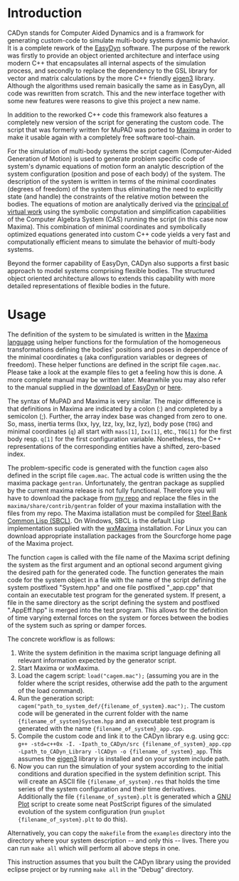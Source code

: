 Introduction
============
CADyn stands for Computer Aided Dynamics and is a framwork for generating custom-code to simulate multi-body systems dynamic behavior. It is a complete rework of the [EasyDyn](http://hosting.umons.ac.be/html/mecara/EasyDyn/) software.
The purpose of the rework was firstly to provide an object oriented architecture and interface using modern C++ that encapsulates all internal aspects of the simulation process, and secondly to replace the dependency to the GSL library for vector and matrix calculations by the more C++ friendly [eigen3](http://eigen.tuxfamily.org) library.
Although the algorithms used remain basically the same as in EasyDyn, all code was rewritten from scratch. This and the new interface together with some new features were reasons to give this project a new name.

In addition to the reworked C++ code this framework also features a completely new version of the script for generating the custom code. The script that was formerly written for MuPAD was ported to [Maxima](http://maxima.sourceforge.net/) in order to make it usable again with a completely free software tool-chain.

For the simulation of multi-body systems the script cagem (Computer-Aided Generation of Motion) is used to generate problem specific code of system's dynamic equations of motion form an analytic description of the system configuration (position and pose of each body) of the system. The description of the system is written in terms of the minimal coordinates (degrees of freedom) of the system thus eliminating the need to explicitly state (and handle) the constraints of the relative motion between the bodies. The equations of motion are analytically derived via the [principal of virtual work](https://en.wikipedia.org/wiki/Virtual_work) using the symbolic computation and simplification capabilities of the Computer Algebra System (CAS) running the script (in this case now Maxima). This combination of minimal coordinates and symbolically optimized equations generated into custom C++ code yields a very fast and computationally efficient means to simulate the behavior of multi-body systems.

Beyond the former capability of EasyDyn, CADyn also supports a first basic approach to model systems comprising flexible bodies. The structured object oriented architecture allows to extends this capability with more detailed representations of flexible bodies in the future.

Usage
===============
The definition of the system to be simulated is written in the [Maxima language](http://maxima.sourceforge.net/docs/manual/maxima_toc.html#SEC_Contents) using helper functions for the formulation of the homogeneous transformations defining the bodies' positions and poses in dependence of the minimal coordinates  `q` (aka configuration variables or degrees of freedom). These helper functions are defined in the script file `cagem.mac`. Please take a look at the example files to get a feeling how this is done. A more complete manual may be written later. Meanwhile you may also refer to the manual supplied in the [download of EasyDyn](http://hosting.umons.ac.be/html/mecara/EasyDyn/EasyDyn-1.2.4.tgz) or [here](http://hosting.umons.ac.be/html/mecara/EasyDyn/EasyDyn.pdf).

The syntax of MuPAD and Maxima is very similar. The major difference is that definitions in Maxima are indicated by a colon (:) and completed by a semicolon (;). Further, the array index base was changed from zero to one. So, mass, inertia terms (Ixx, Iyy, Izz, Ixy, Ixz, Iyz), body pose (`T0G`) and minimal coordinates (`q`) all start with `mass[1]`, `Ixx[1]`, etc., `T0G[1]` for the first body resp. `q[1]` for the first configuration variable. Nonetheless, the C++ representations of the corresponding entities have a shifted, zero-based index.

The problem-specific code is generated with the function `cagem` also defined in the script file `cagem.mac`. The actual code is written using the the maxima package `gentran`. Unfortunately, the gentran package as supplied by the current maxima release is not fully functional. Therefore you will have to download the package from [my repo](https://github.com/jgeisler0303/maxima) and replace the files in the `maxima/share/contrib/gentran` folder of your maxima installation with the files from my repo. The Maxima istallation must be compiled for [Steel Bank Common Lisp (SBCL)](http://www.sbcl.org/). On Windows, SBCL is the default Lisp implementation supplied with the [wxMaxima](http://andrejv.github.io/wxmaxima/) installation. For Linux you can download appropriate installation packages from the Sourcforge home page of the Maxima project.

The function `cagem` is called with the file name of the Maxima script defining the system as the first argument and an optional second argument giving the desired path for the generated code. The function generates the main code for the system object in a file with the name of the script defining the system postfixed "System.hpp" and one file postfixed "_app.cpp" that contain an executable test program for the generated system. If present, a file in the same directory as the script defining the system and postfixed ".AppEff.hpp" is merged into the test program. This allows for the definition of time varying external forces on the system or forces between the bodies of the system such as spring or damper forces.

The concrete workflow is as follows:

1. Write the system definition in the maxima script language defining all relevant information expected by the generator script.
1. Start Maxima or wxMaxima.
1. Load the cagem script: `load("cagem.mac");` (assuming you are in the folder where the script resides, otherwise add the path to the argument of the load command).
1. Run the generation script: `cagem("path_to_system_def/{filename_of_system}.mac");`. The custom code will be generated in the current folder with the name `{filename_of_system}System.hpp` and an executable test program is generated with the name `{filename_of_system}_app.cpp`.
1. Compile the custom code and link it to the CADyn library e.g. using gcc: `g++ -std=c++0x -I. -Ipath_to_CADyn/src {filename_of_system}_app.cpp -Lpath_to_CADyn_Library -lCADyn -o {filename_of_system}_app`. This assumes the [eigen3](http://eigen.tuxfamily.org) library is installed and on your system include path.
1. Now you can run the simulation of your system according to the initial conditions and duration specified in the system definition script. This will create an ASCII file `{filename_of_system}.res` that holds the time series of the system configuration and their time derivatives. Additionally the file `{filename_of_system}.plt` is generated which a [GNU Plot](http://www.gnuplot.info/) script to create some neat PostScript figures of the simulated evolution of the system configuration (run `gnuplot {filename_of_system}.plt` to do this).

Alternatively, you can copy the `makefile` from the `examples` directory into the directory where your system description  -- and only this -- lives. There you can run `make all` which will perform all above steps in one.

This instruction assumes that you built the CADyn library using the provided eclipse project or by running `make all` in the "Debug" directory.
